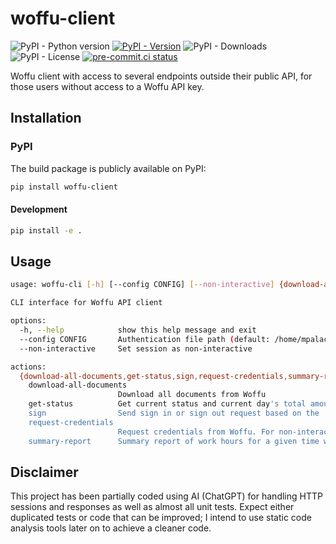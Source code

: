 # woffu-client
<!-- BADGES -->
![PyPI - Python version](https://img.shields.io/badge/dynamic/json?query=info.requires_python&label=python&url=https%3A%2F%2Fpypi.org%2Fpypi%2Fwoffu-client%2Fjson&logo=python)
[![PyPI - Version](https://img.shields.io/pypi/v/woffu-client?logo=pypi)](https://pypi.org/project/woffu-client/)
![PyPI - Downloads](https://img.shields.io/pypi/dm/woffu-client?logo=pypi)
![PyPI - License](https://img.shields.io/pypi/l/woffu-client)
[![pre-commit.ci status](https://results.pre-commit.ci/badge/github/ProtossGP32/woffu-client/main.svg)](https://results.pre-commit.ci/latest/github/ProtossGP32/woffu-client/main)

Woffu client with access to several endpoints outside their public API, for those users without access to a Woffu API key.

## Installation

### PyPI

The build package is publicly available on PyPI:

```bash
pip install woffu-client
```

#### Development

```bash
pip install -e .
```

## Usage

```bash
usage: woffu-cli [-h] [--config CONFIG] [--non-interactive] {download-all-documents,get-status,sign,request-credentials,summary-report} ...

CLI interface for Woffu API client

options:
  -h, --help            show this help message and exit
  --config CONFIG       Authentication file path (default: /home/mpalacin/.config/woffu/woffu_auth.json)
  --non-interactive     Set session as non-interactive

actions:
  {download-all-documents,get-status,sign,request-credentials,summary-report}
    download-all-documents
                        Download all documents from Woffu
    get-status          Get current status and current day's total amount of worked hours
    sign                Send sign in or sign out request based on the '--sign-type' argument
    request-credentials
                        Request credentials from Woffu. For non-interactive sessions, set username and password as environment variables WOFFU_USERNAME and WOFFU_PASSWORD.
    summary-report      Summary report of work hours for a given time window
```

## Disclaimer

This project has been partially coded using AI (ChatGPT) for handling HTTP sessions and responses as well as almost all unit tests. Expect either duplicated tests or code that can be improved; I intend to use static code analysis tools later on to achieve a cleaner code.

